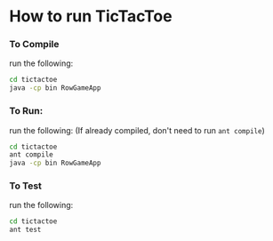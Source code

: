 # How to run TicTacToe

### To Compile
run the following:
```bash
cd tictactoe
java -cp bin RowGameApp
```

### To Run:
run the following: (If already compiled, don't need to run `ant compile`)
```bash
cd tictactoe
ant compile
java -cp bin RowGameApp
```

### To Test
run the following:
```bash
cd tictactoe
ant test
```